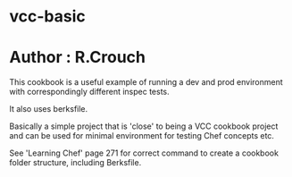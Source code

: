# vcc-basic
# Author : R.Crouch
This cookbook is a useful example of running a dev 
and prod environment with correspondingly different inspec tests.

It also uses berksfile.

Basically a simple project that is 'close' to being a VCC cookbook project and can be used for minimal
environment for testing Chef concepts etc.

See 'Learning Chef' page 271 for correct command to create a cookbook folder structure, including Berksfile.

